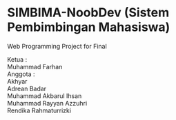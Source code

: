# SIMBIMA-NoobDev (Sistem Pembimbingan Mahasiswa)
Web Programming Project for Final

Ketua   : <br>Muhammad Farhan
<br>
Anggota : <br>Akhyar <br>
          Adrean Badar <br>
          Muhammad Akbarul Ihsan <br>
          Muhammad Rayyan Azzuhri <br>
          Rendika Rahmaturrizki <br>
